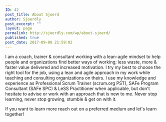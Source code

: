 ```yaml
---
ID: 42
post_title: About Sjoerd
author: Sjoerdly
post_excerpt: ""
layout: page
permalink: http://sjoerdly.com/wp/about-sjoerd/
published: true
post_date: 2017-09-08 21:59:02
---
```

I am a coach, trainer &amp; consultant working with a lean-agile mindset to help people and organizations find better ways of working; less waste, more &amp; faster value delivered and increased motivation. I try my best to choose the right tool for the job, using a lean and agile approach in my work while teaching and consulting organizations on theirs. I use my knowledge and experience as Professional Scrum Trainer (scrum.org PST), SAFe Program Consultant (SAFe SPC) &amp; LeSS Practitioner when applicable, but don't hesitate to advise or work with an approach that is new to me. Never stop learning, never stop growing, stumble & get on with it.

If you want to learn more reach out on a preferred medium and let's learn together!